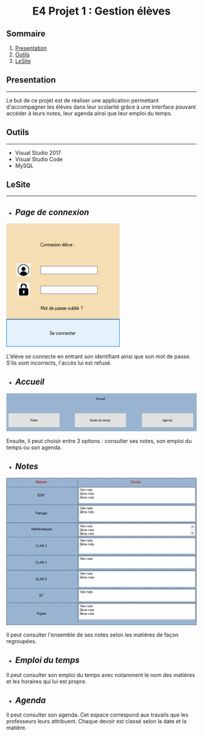 # <p align="center">E4 Projet 1 : Gestion élèves</p>
## Sommaire
1. [Presentation](#presentation)
2. [Outils](#Outils)
3. [LeSite](#LeSite)

## Presentation
***
 Le but de ce projet est de réaliser une application permettant d'accompagner les élèves dans leur scolarité grâce à une interface pouvant accéder à leurs notes, leur agenda ainsi que leur emploi du temps.

 ## Outils
*** 

* Visual Studio 2017
* Visual Studio Code
* MySQL

## LeSite
***

* ##  *Page de connexion* <br> 
<img src="image\ConnexionEleve.png" width="300"/><br>

L'élève se connecte en entrant son identifiant ainsi que son mot de passe. 
S'ils sont incorrects, l'accès lui est refusé.

* ## *Accueil* <br>

<img src="image/Accueil.png" width="700"/><br> 

Ensuite, il peut choisir entre 3 options : consulter ses notes, son emploi du temps ou son agenda.

* ## *Notes* <br>
<img src="image/Notes.png" width="600"/><br> 

Il peut consulter l'ensemble de ses notes selon les matières de façon regroupées.
* ## *Emploi du temps* <br>
Il peut consulter son emploi du temps avec notamment le nom des matières et les horaires qui lui est propre.
* ## *Agenda* <br>
Il peut consulter son agenda. Cet espace correspond aux travails que les professeurs leurs attribuent. Chaque devoir est classé selon la date et la matière.
